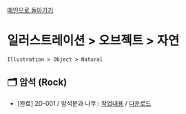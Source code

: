[메인으로 돌아가기](/README.md)

# 일러스트레이션 > 오브젝트 > 자연
```
Illustration > Object > Natural
```

## :card_index_dividers: 암석 (Rock)
- [완료] 2D-001 / 암석문과 나무 : [작업내용](/Illustration-Object-Natural/2D-Rock-001.md) / [다운로드](https://gofile.me/6XDCl/Cp4XLkUlb)
